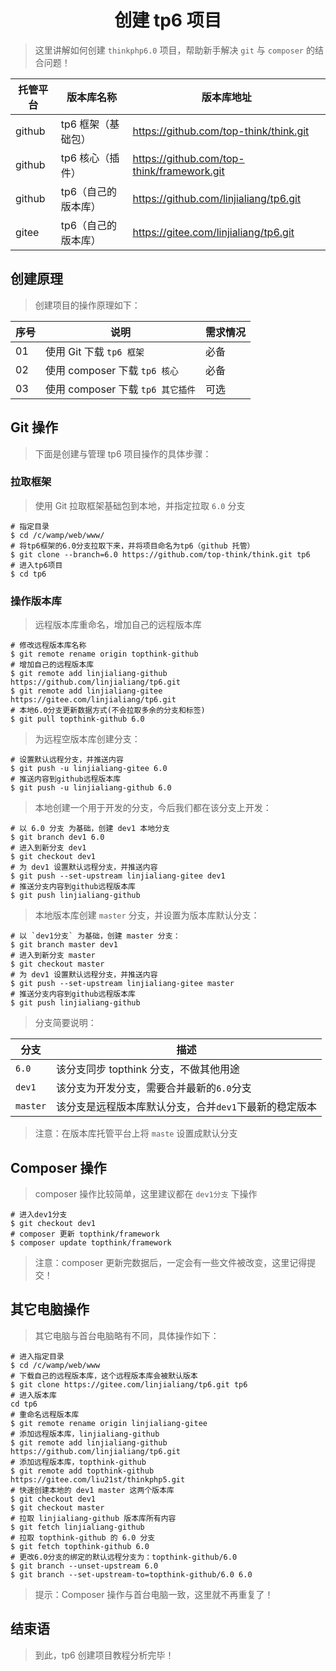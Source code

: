 # <center>创建 tp6 项目</center>

> 这里讲解如何创建 `thinkphp6.0` 项目，帮助新手解决 `git` 与 `composer` 的结合问题！

| 托管平台 | 版本库名称          | 版本库地址                                 |
| -------- | ------------------- | ------------------------------------------ |
| github   | tp6 框架（基础包）  | https://github.com/top-think/think.git     |
| github   | tp6 核心（插件）    | https://github.com/top-think/framework.git |
| github   | tp6（自己的版本库） | https://github.com/linjialiang/tp6.git     |
| gitee    | tp6（自己的版本库） | https://gitee.com/linjialiang/tp6.git      |

## 创建原理

> 创建项目的操作原理如下：

| 序号 | 说明                              | 需求情况 |
| ---- | --------------------------------- | -------- |
| 01   | 使用 Git 下载 `tp6 框架`          | 必备     |
| 02   | 使用 composer 下载 `tp6 核心`     | 必备     |
| 03   | 使用 composer 下载 `tp6 其它插件` | 可选     |

## Git 操作

> 下面是创建与管理 tp6 项目操作的具体步骤：

### 拉取框架

> 使用 Git 拉取框架基础包到本地，并指定拉取 `6.0` 分支

```shell
# 指定目录
$ cd /c/wamp/web/www/
# 将tp6框架的6.0分支拉取下来，并将项目命名为tp6（github 托管）
$ git clone --branch=6.0 https://github.com/top-think/think.git tp6
# 进入tp6项目
$ cd tp6
```

### 操作版本库

> 远程版本库重命名，增加自己的远程版本库

```shell
# 修改远程版本库名称
$ git remote rename origin topthink-github
# 增加自己的远程版本库
$ git remote add linjialiang-github https://github.com/linjialiang/tp6.git
$ git remote add linjialiang-gitee https://gitee.com/linjialiang/tp6.git
# 本地6.0分支更新数据方式(不会拉取多余的分支和标签)
$ git pull topthink-github 6.0
```

> 为远程空版本库创建分支：

```shell
# 设置默认远程分支，并推送内容
$ git push -u linjialiang-gitee 6.0
# 推送内容到github远程版本库
$ git push -u linjialiang-github 6.0
```

> 本地创建一个用于开发的分支，今后我们都在该分支上开发：

```shell
# 以 6.0 分支 为基础，创建 dev1 本地分支
$ git branch dev1 6.0
# 进入到新分支 dev1
$ git checkout dev1
# 为 dev1 设置默认远程分支，并推送内容
$ git push --set-upstream linjialiang-gitee dev1
# 推送分支内容到github远程版本库
$ git push linjialiang-github
```

> 本地版本库创建 `master` 分支，并设置为版本库默认分支：

```shell
# 以 `dev1分支` 为基础，创建 master 分支：
$ git branch master dev1
# 进入到新分支 master
$ git checkout master
# 为 dev1 设置默认远程分支，并推送内容
$ git push --set-upstream linjialiang-gitee master
# 推送分支内容到github远程版本库
$ git push linjialiang-github
```

> 分支简要说明：

| 分支     | 描述                                                   |
| -------- | ------------------------------------------------------ |
| `6.0`    | 该分支同步 topthink 分支，不做其他用途                 |
| `dev1`   | 该分支为开发分支，需要合并最新的`6.0`分支              |
| `master` | 该分支是远程版本库默认分支，合并`dev1`下最新的稳定版本 |

> 注意：在版本库托管平台上将 `maste` 设置成默认分支

## Composer 操作

> composer 操作比较简单，这里建议都在 `dev1分支` 下操作

```shell
# 进入dev1分支
$ git checkout dev1
# composer 更新 topthink/framework
$ composer update topthink/framework
```

> 注意：composer 更新完数据后，一定会有一些文件被改变，这里记得提交！

## 其它电脑操作

> 其它电脑与首台电脑略有不同，具体操作如下：

```shell
# 进入指定目录
$ cd /c/wamp/web/www
# 下载自己的远程版本库，这个远程版本库会被默认版本
$ git clone https://gitee.com/linjialiang/tp6.git tp6
# 进入版本库
cd tp6
# 重命名远程版本库
$ git remote rename origin linjialiang-gitee
# 添加远程版本库，linjialiang-github
$ git remote add linjialiang-github https://github.com/linjialiang/tp6.git
# 添加远程版本库，topthink-github
$ git remote add topthink-github https://gitee.com/liu21st/thinkphp5.git
# 快速创建本地的 dev1 master 这两个版本库
$ git checkout dev1
$ git checkout master
# 拉取 linjialiang-github 版本库所有内容
$ git fetch linjialiang-github
# 拉取 topthink-github 的 6.0 分支
$ git fetch topthink-github 6.0
# 更改6.0分支的绑定的默认远程分支为：topthink-github/6.0
$ git branch --unset-upstream 6.0
$ git branch --set-upstream-to=topthink-github/6.0 6.0
```

> 提示：Composer 操作与首台电脑一致，这里就不再重复了！

## 结束语

> 到此，tp6 创建项目教程分析完毕！
